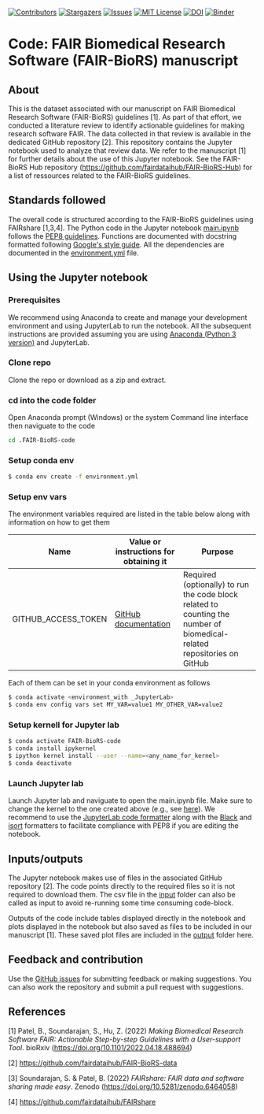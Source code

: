 [![Contributors][contributors-shield]][contributors-url]
[![Stargazers][stars-shield]][stars-url]
[![Issues][issues-shield]][issues-url]
[![MIT License][license-shield]][license-url]
[![DOI](https://zenodo.org/badge/DOI/10.5281/zenodo.6468963.svg)](https://doi.org/10.5281/zenodo.6468963)
[![Binder](https://mybinder.org/badge_logo.svg)](https://mybinder.org/v2/gh/fairdataihub/FAIR-BioRS-code/HEAD?labpath=main.ipynb)

[contributors-shield]: https://img.shields.io/github/contributors/bvhpatel/GI-review-dataset.svg?style=flat-square
[contributors-url]: https://github.com/bvhpatel/GI-review-dataset/graphs/contributors
[stars-shield]: https://img.shields.io/github/stars/bvhpatel/GI-review-dataset.svg?style=flat-square
[stars-url]: https://github.com/bvhpatel/GI-review-dataset/stargazers
[issues-shield]: https://img.shields.io/github/issues/bvhpatel/GI-review-dataset.svg?style=flat-square
[issues-url]: https://github.com/bvhpatel/GI-review-dataset/issues
[license-shield]: https://img.shields.io/github/license/bvhpatel/GI-review-dataset.svg?style=flat-square
[license-url]: https://github.com/bvhpatel/GI-review-dataset/blob/master/LICENSE

# Code: FAIR Biomedical Research Software (FAIR-BioRS) manuscript

## About
This is the dataset associated with our manuscript on FAIR Biomedical Research Software (FAIR-BioRS) guidelines [1]. As part of that effort, we conducted a literature review to identify actionable guidelines for making research software FAIR. The data collected in that review is available in the dedicated GitHub repository [2]. This repository contains the Jupyter notebook used to analyze that review data. We refer to the manuscript [1] for further details about the use of this Jupyter notebook. See the FAIR-BioRS Hub repository (https://github.com/fairdataihub/FAIR-BioRS-Hub) for a list of ressources related to the FAIR-BioRS guidelines.

## Standards followed
The overall code is structured according to the FAIR-BioRS guidelines using FAIRshare [1,3,4]. The Python code in the Jupyter notebook [main.ipynb](main.ipynb) follows the [PEP8 guidelines](https://peps.python.org/pep-0008). Functions are documented with docstring formatted following [Google's style guide](https://google.github.io/styleguide/pyguide.html#38-comments-and-docstrings). All the dependencies are documented in the [environment.yml](environment.yml) file.

## Using the Jupyter notebook

### Prerequisites 
We recommend using Anaconda to create and manage your development environment and using JupyterLab to run the notebook. All the subsequent instructions are provided assuming you are using [Anaconda (Python 3 version)](https://www.anaconda.com/products/individual) and JupyterLab.

### Clone repo
Clone the repo or download as a zip and extract.

### cd into the code folder

Open Anaconda prompt (Windows) or the system Command line interface then naviguate to the code
```sh
cd .FAIR-BioRS-code

```

### Setup conda env
```sh
$ conda env create -f environment.yml
```
### Setup env vars
The environment variables required are listed in the table below along with information on how to get them


<table>
<thead>
  <tr>
    <th>Name</th>
    <th>Value or instructions for obtaining it</th>
    <th>Purpose</th>
  </tr>
</thead>
<tbody>
  <tr>
    <td> GITHUB_ACCESS_TOKEN </td>
    <td> <a href="https://docs.github.com/en/authentication/keeping-your-account-and-data-secure/creating-a-personal-access-token">GitHub documentation</a> </td>
    <td>Required (optionally) to run the code block related to counting the number of biomedical-related repositories on GitHub</td>
  </tr>
</tbody>
</table>


Each of them can be set in your conda environment as follows
```sh
$ conda activate <environment_with _JupyterLab>
$ conda env config vars set MY_VAR=value1 MY_OTHER_VAR=value2
```
### Setup kernell for Jupyter lab
```sh
$ conda activate FAIR-BioRS-code
$ conda install ipykernel
$ ipython kernel install --user --name=<any_name_for_kernel>
$ conda deactivate
```
### Launch Jupyter lab
Launch Jupyter lab and naviguate to open the main.ipynb file. Make sure to change the kernel to the one created above (e.g., see [here](https://doc.cocalc.com/howto/jupyter-kernel-selection.html#cocalc-s-jupyter-notebook)). We recommend to use the [JupyterLab code formatter](https://github.com/ryantam626/jupyterlab_code_formatter) along with the [Black](https://github.com/psf/black) and [isort](https://github.com/PyCQA/isort) formatters to facilitate compliance with PEP8 if you are editing the notebook.

## Inputs/outputs

The Jupyter notebook makes use of files in the associated GitHub repository [2]. The code points directly to the required files so it is not required to download them. The csv file in the [input](input) folder can also be called as input to avoid re-running some time consuming code-block.

Outputs of the code include tables displayed directly in the notebook and plots displayed in the notebook but also saved as files to be included in our manuscript [1]. These saved plot files are included in the [output](output) folder here. 

## Feedback and contribution
Use the [GitHub issues](https://github.com/fairdataihub/FAIR-BioRS-code/issues) for submitting feedback or making suggestions. You can also work the repository and submit a pull request with suggestions.

## References
[1] Patel, B., Soundarajan, S., Hu, Z. (2022) *Making Biomedical Research Software FAIR: Actionable Step-by-step Guidelines with a User-support Tool*. bioRxiv (https://doi.org/10.1101/2022.04.18.488694)

[2] https://github.com/fairdataihub/FAIR-BioRS-data

[3] Soundarajan, S. & Patel, B. (2022) *FAIRshare: FAIR data and software sharing made easy*. Zenodo (https://doi.org/10.5281/zenodo.6464058)

[4] https://github.com/fairdataihub/FAIRshare


